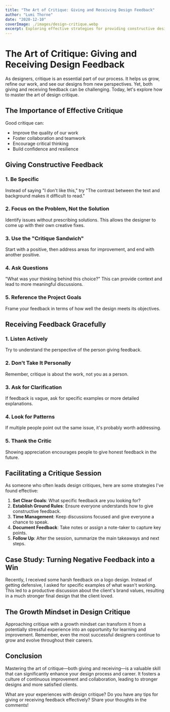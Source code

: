 ```yaml
---
title: "The Art of Critique: Giving and Receiving Design Feedback"
author: "Lumi Thorne"
date: "2020-12-10"
coverImage: ./images/design-critique.webp
excerpt: Exploring effective strategies for providing constructive design feedback and gracefully handling criticism of your own work.
---
```


# The Art of Critique: Giving and Receiving Design Feedback

As designers, critique is an essential part of our process. It helps us grow, refine our work, and see our designs from new perspectives. Yet, both giving and receiving feedback can be challenging. Today, let's explore how to master the art of design critique.

## The Importance of Effective Critique

Good critique can:

- Improve the quality of our work
- Foster collaboration and teamwork
- Encourage critical thinking
- Build confidence and resilience

## Giving Constructive Feedback

### 1. Be Specific

Instead of saying "I don't like this," try "The contrast between the text and background makes it difficult to read."

### 2. Focus on the Problem, Not the Solution

Identify issues without prescribing solutions. This allows the designer to come up with their own creative fixes.

### 3. Use the "Critique Sandwich"

Start with a positive, then address areas for improvement, and end with another positive.

### 4. Ask Questions

"What was your thinking behind this choice?" This can provide context and lead to more meaningful discussions.

### 5. Reference the Project Goals

Frame your feedback in terms of how well the design meets its objectives.

## Receiving Feedback Gracefully

### 1. Listen Actively

Try to understand the perspective of the person giving feedback.

### 2. Don't Take It Personally

Remember, critique is about the work, not you as a person.

### 3. Ask for Clarification

If feedback is vague, ask for specific examples or more detailed explanations.

### 4. Look for Patterns

If multiple people point out the same issue, it's probably worth addressing.

### 5. Thank the Critic

Showing appreciation encourages people to give honest feedback in the future.

## Facilitating a Critique Session

As someone who often leads design critiques, here are some strategies I've found effective:

1. **Set Clear Goals**: What specific feedback are you looking for?
2. **Establish Ground Rules**: Ensure everyone understands how to give constructive feedback.
3. **Time Management**: Keep discussions focused and give everyone a chance to speak.
4. **Document Feedback**: Take notes or assign a note-taker to capture key points.
5. **Follow Up**: After the session, summarize the main takeaways and next steps.

## Case Study: Turning Negative Feedback into a Win

Recently, I received some harsh feedback on a logo design. Instead of getting defensive, I asked for specific examples of what wasn't working. This led to a productive discussion about the client's brand values, resulting in a much stronger final design that the client loved.

## The Growth Mindset in Design Critique

Approaching critique with a growth mindset can transform it from a potentially stressful experience into an opportunity for learning and improvement. Remember, even the most successful designers continue to grow and evolve throughout their careers.

## Conclusion

Mastering the art of critique—both giving and receiving—is a valuable skill that can significantly enhance your design process and career. It fosters a culture of continuous improvement and collaboration, leading to stronger designs and more satisfied clients.

What are your experiences with design critique? Do you have any tips for giving or receiving feedback effectively? Share your thoughts in the comments!
